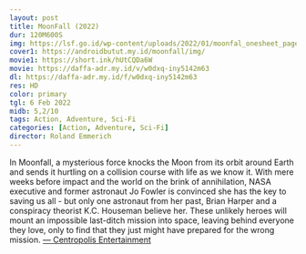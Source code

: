 ```yaml
---
layout: post
title: MoonFall (2022)
dur: 120M600S
img: https://lsf.go.id/wp-content/uploads/2022/01/moonfal_onesheet_page-0001-350x520.jpg
cover1: https://androidbutut.my.id/moonfall/img/
movie1: https://short.ink/hUtCQDa6W
movie: https://daffa-adr.my.id/v/w0dxq-iny5142m63
dl: https://daffa-adr.my.id/f/w0dxq-iny5142m63
res: HD
color: primary
tgl: 6 Feb 2022
midb: 5,2/10
tags: Action, Adventure, Sci-Fi
categories: [Action, Adventure, Sci-Fi]
director: Roland Emmerich
---
```


In Moonfall, a mysterious force knocks the Moon from its orbit around Earth and sends it hurtling on a collision course with life as we know it. With mere weeks before impact and the world on the brink of annihilation, NASA executive and former astronaut Jo Fowler is convinced she has the key to saving us all - but only one astronaut from her past, Brian Harper and a conspiracy theorist K.C. Houseman believe her. These unlikely heroes will mount an impossible last-ditch mission into space, leaving behind everyone they love, only to find that they just might have prepared for the wrong mission. [— Centropolis Entertainment](https://www.imdb.com/search/title/?plot_author=Centropolis%20Entertainment&view=simple&sort=alpha&ref_=tt_stry_pl)

